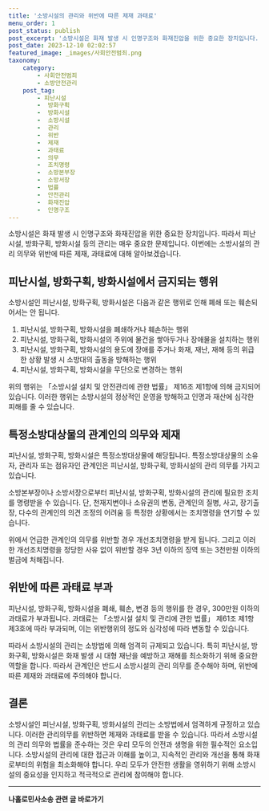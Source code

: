 ```yaml
---
title: '소방시설의 관리와 위반에 따른 제재 과태료'
menu_order: 1
post_status: publish
post_excerpt: '소방시설은 화재 발생 시 인명구조와 화재진압을 위한 중요한 장치입니다. 따라서 피난시설, 방화구획, 방화시설 등의 관리는 매우 중요한 문제입니다. 이번에는 소방시설의 관리 의무와 위반에 따른 제재, 과태료에 대해 알아보겠습니다.'
post_date: 2023-12-10 02:02:57
featured_image: _images/사회안전범죄.png
taxonomy:
    category:
        - 사회안전범죄
        - 소방안전관리
    post_tag:
        - 피난시설
        -  방화구획
        -  방화시설
        -  소방시설
        -  관리
        -  위반
        -  제재
        -  과태료
        -  의무
        -  조치명령
        -  소방본부장
        -  소방서장
        -  법률
        -  안전관리
        -  화재진압
        -  인명구조
---
```



소방시설은 화재 발생 시 인명구조와 화재진압을 위한 중요한 장치입니다. 따라서 피난시설, 방화구획, 방화시설 등의 관리는 매우 중요한 문제입니다. 이번에는 소방시설의 관리 의무와 위반에 따른 제재, 과태료에 대해 알아보겠습니다.

## 피난시설, 방화구획, 방화시설에서 금지되는 행위

소방시설인 피난시설, 방화구획, 방화시설은 다음과 같은 행위로 인해 폐쇄 또는 훼손되어서는 안 됩니다.

1. 피난시설, 방화구획, 방화시설을 폐쇄하거나 훼손하는 행위
2. 피난시설, 방화구획, 방화시설의 주위에 물건을 쌓아두거나 장애물을 설치하는 행위
3. 피난시설, 방화구획, 방화시설의 용도에 장애를 주거나 화재, 재난, 재해 등의 위급한 상황 발생 시 소방대의 출동을 방해하는 행위
4. 피난시설, 방화구획, 방화시설을 무단으로 변경하는 행위

위의 행위는 「소방시설 설치 및 안전관리에 관한 법률」 제16조 제1항에 의해 금지되어 있습니다. 이러한 행위는 소방시설의 정상적인 운영을 방해하고 인명과 재산에 심각한 피해를 줄 수 있습니다.

## 특정소방대상물의 관계인의 의무와 제재

피난시설, 방화구획, 방화시설은 특정소방대상물에 해당됩니다. 특정소방대상물의 소유자, 관리자 또는 점유자인 관계인은 피난시설, 방화구획, 방화시설의 관리 의무를 가지고 있습니다.

소방본부장이나 소방서장으로부터 피난시설, 방화구획, 방화시설의 관리에 필요한 조치를 명령받을 수 있습니다. 단, 천재지변이나 소유권의 변동, 관계인의 질병, 사고, 장기출장, 다수의 관계인의 의견 조정의 어려움 등 특정한 상황에서는 조치명령을 연기할 수 있습니다.

위에서 언급한 관계인의 의무를 위반할 경우 개선조치명령을 받게 됩니다. 그리고 이러한 개선조치명령을 정당한 사유 없이 위반할 경우 3년 이하의 징역 또는 3천만원 이하의 벌금에 처해집니다.

## 위반에 따른 과태료 부과

피난시설, 방화구획, 방화시설을 폐쇄, 훼손, 변경 등의 행위를 한 경우, 300만원 이하의 과태료가 부과됩니다. 과태료는 「소방시설 설치 및 관리에 관한 법률」 제61조 제1항 제3호에 따라 부과되며, 이는 위반행위의 정도와 심각성에 따라 변동할 수 있습니다.

따라서 소방시설의 관리는 소방법에 의해 엄격히 규제되고 있습니다. 특히 피난시설, 방화구획, 방화시설은 화재 발생 시 대형 재난을 예방하고 재해를 최소화하기 위해 중요한 역할을 합니다. 따라서 관계인은 반드시 소방시설의 관리 의무를 준수해야 하며, 위반에 따른 제재와 과태료에 주의해야 합니다.

## 결론

소방시설인 피난시설, 방화구획, 방화시설의 관리는 소방법에서 엄격하게 규정하고 있습니다. 이러한 관리의무를 위반하면 제재와 과태료를 받을 수 있습니다. 따라서 소방시설의 관리 의무와 법률을 준수하는 것은 우리 모두의 안전과 생명을 위한 필수적인 요소입니다. 소방시설의 관리에 대한 접근과 이해를 높이고, 지속적인 관리와 개선을 통해 화재로부터의 위험을 최소화해야 합니다. 우리 모두가 안전한 생활을 영위하기 위해 소방시설의 중요성을 인지하고 적극적으로 관리에 참여해야 합니다.
<!-- wp:separator -->
<hr class="wp-block-separator has-alpha-channel-opacity"/>
<!-- /wp:separator -->

<!-- wp:group {"backgroundColor":"base","layout":{"type":"constrained"}} -->
<div class="wp-block-group has-base-background-color has-background"><!-- wp:paragraph {"align":"center","fontSize":"medium"} -->
<p class="has-text-align-center has-large-font-size"><strong>나홀로민사소송 관련 글 바로가기</strong></p>
<!-- /wp:paragraph -->


<!-- wp:latest-posts
{"categories":[{"id":14767,"count":19,"description":"","link":"https://uknowlaw.com/category/%eb%82%98%ed%99%80%eb%a1%9c%eb%af%bc%ec%82%ac%ec%86%8c%ec%86%a1/","name":"나홀로민사소송","slug":"나홀로민사소송","taxonomy":"category","parent":0,"meta":[],"_links":{"self":[{"href":"https://uknowlaw.com/wp-json/wp/v2/categories/14767"}],"collection":[{"href":"https://uknowlaw.com/wp-json/wp/v2/categories"}],"about":[{"href":"https://uknowlaw.com/wp-json/wp/v2/taxonomies/category"}],"wp:post_type":[{"href":"https://uknowlaw.com/wp-json/wp/v2/posts?categories=14767"}],"curies":[{"name":"wp","href":"https://api.w.org/{rel}","templated":true}]}}],"postsToShow":100,"excerptLength":28,"postLayout":"grid","columns":2,"featuredImageAlign":"left","featuredImageSizeSlug":"large","fontSize":"small"} /--></div>
<!-- /wp:group -->